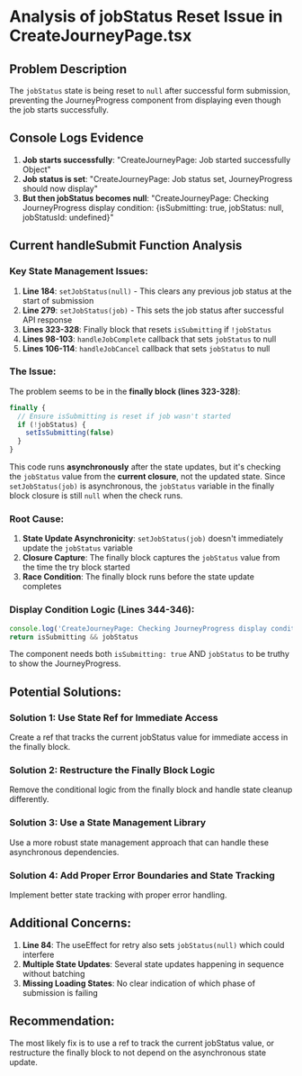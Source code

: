 # Analysis of jobStatus Reset Issue in CreateJourneyPage.tsx

## Problem Description
The `jobStatus` state is being reset to `null` after successful form submission, preventing the JourneyProgress component from displaying even though the job starts successfully.

## Console Logs Evidence
1. **Job starts successfully**: "CreateJourneyPage: Job started successfully Object"
2. **Job status is set**: "CreateJourneyPage: Job status set, JourneyProgress should now display"
3. **But then jobStatus becomes null**: "CreateJourneyPage: Checking JourneyProgress display condition: {isSubmitting: true, jobStatus: null, jobStatusId: undefined}"

## Current handleSubmit Function Analysis

### Key State Management Issues:

1. **Line 184**: `setJobStatus(null)` - This clears any previous job status at the start of submission
2. **Line 279**: `setJobStatus(job)` - This sets the job status after successful API response
3. **Lines 323-328**: Finally block that resets `isSubmitting` if `!jobStatus`
4. **Lines 98-103**: `handleJobComplete` callback that sets `jobStatus` to null
5. **Lines 106-114**: `handleJobCancel` callback that sets `jobStatus` to null

### The Issue:
The problem seems to be in the **finally block (lines 323-328)**:

```typescript
finally {
  // Ensure isSubmitting is reset if job wasn't started
  if (!jobStatus) {
    setIsSubmitting(false)
  }
}
```

This code runs **asynchronously** after the state updates, but it's checking the `jobStatus` value from the **current closure**, not the updated state. Since `setJobStatus(job)` is asynchronous, the `jobStatus` variable in the finally block closure is still `null` when the check runs.

### Root Cause:
1. **State Update Asynchronicity**: `setJobStatus(job)` doesn't immediately update the `jobStatus` variable
2. **Closure Capture**: The finally block captures the `jobStatus` value from the time the try block started
3. **Race Condition**: The finally block runs before the state update completes

### Display Condition Logic (Lines 344-346):
```typescript
console.log('CreateJourneyPage: Checking JourneyProgress display condition:', { isSubmitting, jobStatus, jobStatusId: jobStatus?.id })
return isSubmitting && jobStatus
```

The component needs both `isSubmitting: true` AND `jobStatus` to be truthy to show the JourneyProgress.

## Potential Solutions:

### Solution 1: Use State Ref for Immediate Access
Create a ref that tracks the current jobStatus value for immediate access in the finally block.

### Solution 2: Restructure the Finally Block Logic
Remove the conditional logic from the finally block and handle state cleanup differently.

### Solution 3: Use a State Management Library
Use a more robust state management approach that can handle these asynchronous dependencies.

### Solution 4: Add Proper Error Boundaries and State Tracking
Implement better state tracking with proper error handling.

## Additional Concerns:
1. **Line 84**: The useEffect for retry also sets `jobStatus(null)` which could interfere
2. **Multiple State Updates**: Several state updates happening in sequence without batching
3. **Missing Loading States**: No clear indication of which phase of submission is failing

## Recommendation:
The most likely fix is to use a ref to track the current jobStatus value, or restructure the finally block to not depend on the asynchronous state update.
